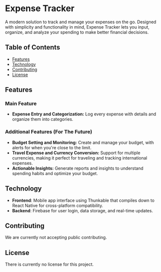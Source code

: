 # Expense Tracker

A modern solution to track and manage your expenses on the go. Designed with simplicity and functionality in mind, Expense Tracker lets you input, organize, and analyze your spending to make better financial decisions.

## Table of Contents
- [Features](#features)
- [Technology](#technology)
- [Contributing](#contributing)
- [License](#license)

## Features

### Main Feature
- **Expense Entry and Categorization:** Log every expense with details and organize them into categories.

### Additional Features (For The Future)
- **Budget Setting and Monitoring:** Create and manage your budget, with alerts for when you're close to the limit.
- **Travel Expense and Currency Conversion:** Support for multiple currencies, making it perfect for traveling and tracking international expenses.
- **Actionable Insights:** Generate reports and insights to understand spending habits and optimize your budget.

## Technology
- **Frontend**: Mobile app interface using Thunkable that compiles down to React Native for cross-platform compatibility.
- **Backend**: Firebase for user login, data storage, and real-time updates.

## Contributing
We are currently not accepting public contributing.

## License
There is currently no license for this project.
